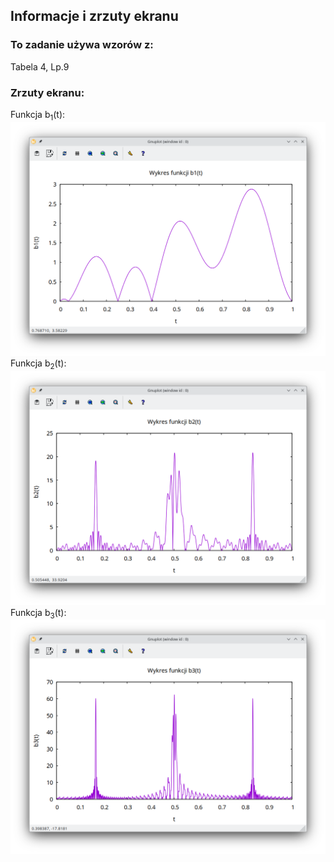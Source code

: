 ## Informacje i zrzuty ekranu
### To zadanie używa wzorów z:
Tabela 4, Lp.9
### Zrzuty ekranu:
Funkcja b<sub>1</sub>(t):
![b1.png](./b1.png)
Funkcja b<sub>2</sub>(t):
![b2.png](./b2.png)
Funkcja b<sub>3</sub>(t):
![b3.png](./b3.png)

